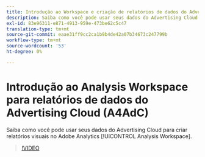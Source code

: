 ```yaml
---
title: Introdução ao Workspace e criação de relatórios de dados do Advertising Cloud
description: Saiba como você pode usar seus dados do Advertising Cloud para criar relatórios visuais no Adobe Analytics Analysis Workspace.
exl-id: 83e96311-e871-4913-959e-473be62c5c47
translation-type: tm+mt
source-git-commit: eaae31ff9cc2ca1b9b4de42a07b34673c247799b
workflow-type: tm+mt
source-wordcount: '53'
ht-degree: 0%

---
```


# Introdução ao Analysis Workspace para relatórios de dados do Advertising Cloud (A4AdC)

Saiba como você pode usar seus dados do Advertising Cloud para criar relatórios visuais no Adobe Analytics [!UICONTROL Analysis Workspace].

>[!VIDEO](https://video.tv.adobe.com/v/33492)
